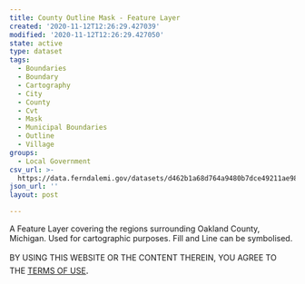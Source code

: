 ```yaml
---
title: County Outline Mask - Feature Layer
created: '2020-11-12T12:26:29.427039'
modified: '2020-11-12T12:26:29.427050'
state: active
type: dataset
tags:
  - Boundaries
  - Boundary
  - Cartography
  - City
  - County
  - Cvt
  - Mask
  - Municipal Boundaries
  - Outline
  - Village
groups:
  - Local Government
csv_url: >-
  https://data.ferndalemi.gov/datasets/d462b1a68d764a9480b7dce49211ae98_0.csv?outSR=%7B%22latestWkid%22%3A3857%2C%22wkid%22%3A102100%7D
json_url: ''
layout: post

---
```

<div>A Feature Layer covering the regions surrounding Oakland County, Michigan. Used for cartographic purposes. Fill and Line can be symbolised. <br /></div><div><br /></div><div>BY USING THIS WEBSITE OR THE CONTENT THEREIN, YOU AGREE TO THE <u><a href='https://www.oakgov.com/open-data-terms'>TERMS OF USE</a></u><span style='font-family: &quot;Avenir Next W01&quot;, &quot;Avenir Next W00&quot;, &quot;Avenir Next&quot;, Avenir, &quot;Helvetica Neue&quot;, Helvetica, Arial, sans-serif; font-size: 17px;'>.</span><br /></div>

